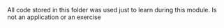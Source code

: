 All code stored in this folder was used just to learn during this module. Is not an application or an exercise